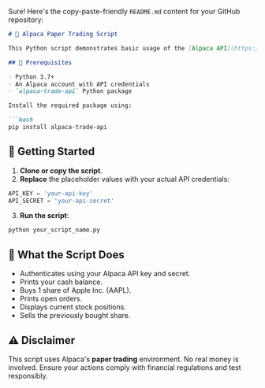 Sure! Here's the copy-paste-friendly `README.md` content for your GitHub repository:

```markdown
# 🐂 Alpaca Paper Trading Script

This Python script demonstrates basic usage of the [Alpaca API](https://alpaca.markets/) for paper trading, including checking your account balance, placing buy/sell orders, checking open orders, and viewing current positions.

## 🔧 Prerequisites

- Python 3.7+
- An Alpaca account with API credentials
- `alpaca-trade-api` Python package

Install the required package using:

```bash
pip install alpaca-trade-api
```

## 🚀 Getting Started

1. **Clone or copy the script**.
2. **Replace** the placeholder values with your actual API credentials:

```python
API_KEY = 'your-api-key'
API_SECRET = 'your-api-secret'
```

3. **Run the script**:

```bash
python your_script_name.py
```

## 💼 What the Script Does

- Authenticates using your Alpaca API key and secret.
- Prints your cash balance.
- Buys 1 share of Apple Inc. (AAPL).
- Prints open orders.
- Displays current stock positions.
- Sells the previously bought share.

## ⚠️ Disclaimer

This script uses Alpaca's **paper trading** environment. No real money is involved. Ensure your actions comply with financial regulations and test responsibly.
```
